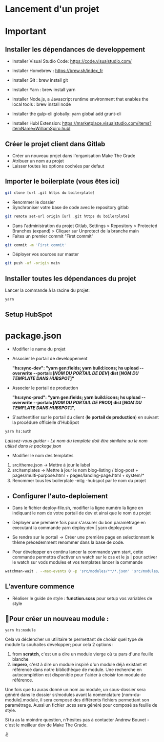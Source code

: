 
# Lancement d'un projet

# Important 

## Installer les dépendances de developpement

- Installer Visual Studio Code: https://code.visualstudio.com/

- Installer Homebrew : https://brew.sh/index_fr
- Installer Git : brew install git
- Installer Yarn : brew install yarn
- Installer Node.js, a Javascript runtime environment that enables the local tools : brew install node
- Installer the gulp-cli globally: yarn global add grunt-cli
- Installer Hubl Extension: https://marketplace.visualstudio.com/items?itemName=WilliamSpiro.hubl

## Créer le projet client dans Gitlab

- Créer un nouveau projet dans l'organisation Make The Grade
- Atribuer un nom au projet
- Laisser toutes les options cochées par defaut

## Importer le boilerplate (vous êtes ici)

```bash
git clone [url .git https du boilerplate]
```

- Renommer le dossier
- Synchroniser votre base de code avec le repository gitlab  

```bash
git remote set-url origin [url .git https du boilerplate]
```

- Dans l'administration du projet Gitlab, Settings > Repository > Protected Branches (expand) > Cliquer sur Unprotect de la branche main
- Faites un premier commit "First commit"

```bash
git commit -m 'First commit'
```

- Déployer vos sources sur master

```bash
git push -uf -origin main 
```



## Installer toutes les dépendances du projet

Lancer la commande à la racine du projet:

```bash
yarn
```

## Setup HubSpot

# package.json

- Modifier le name du projet 
- Associer le portail de developpement

    **"hs:sync-dev": "yarn gen:fields; yarn build:icons; hs upload --overwrite --portal=[*NOM DU PORTAIL DE DEV*]  dist [*NOM DU TEMPLATE DANS HUBSPOT*]"**

- Associer le portail de production

    **"hs:sync-prod": "yarn gen:fields; yarn build:icons; hs upload --overwrite --portal=[*NOM DU PORTAIL DE PROD*]  dist [*NOM DU TEMPLATE DANS HUBSPOT*]"**,

- S'authentifier sur le portail du client (**le portail de production**) en suivant la procédure officielle d'HubSpot

```bash
yarn hs:auth
```

*Laissez-vous guider* - *Le nom du template doit être similaire au le nom utilisé dans le package.json*

- Modifier le nom des templates

 1.  src/theme.json -> Mettre à jour le label
 2. src/templates -> Mettre à jour le nom blog-listing / blog-post + pages/multi-purpose.html + pages/landing-page.html  + system/*
 3. Renommer tous les boilerplate -mtg -hubspot par le nom du projet

- Configurer l'auto-deploiement
	- 
- Dans le fichier deploy-file.sh, modifier la ligne numéro la ligne en indiquant le nom de votre portail de dev et ainsi que le nom du projet 

- Déployer une premiere fois pour s'assurer du bon paramétrage en executant la commande yarn deploy:dev | yarn deploy:prod

- Se rendre sur le portail -> Créer une première page en selectionnant le thême précedemment renommer dans la base de code.


- Pour développer en continu lancer la commande yarn start, cette commande permettra d'activer un watch sur le css et le js | pour activer le watch sur vods modules et vos templates lancer la commande 

```bash
watchman-wait . --max-events 0 -p 'src/modules/**/*.json' 'src/modules/**/*.html' | while read line; do ./deploy-file.sh $line; done
```

L'aventure commence
-	
- Réaliser le guide de style : **function.scss** pour setup vos variables de style

## 🚦Pour créer un nouveau module :

    yarn hs:module

Cela va déclencher un utilitaire te permettant de choisir quel type de module tu souhaites développer; pour cela 2 options : 
	

 1. from **scratch**, c'est un a dire un module vierge où tu pars d'une feuille blanche
 2. **impero**, c'est à dire un module inspiré d'un module déjà existant et référencé dans notre bibliothèque de module. Une recherche en autocomplétion est disponible pour t'aider à choisir ton module de référence.
 
 Une fois que tu auras donné un nom au module, un sous-dossier sera généré dans le dossier sr/modules avant la nomenclature [nom-du-module].module, il sera composé des différents fichiers permettant son paramétrage. Aussi un fichier .scss sera généré pour composé sa feuille de style.

Si tu as la moindre question, n'hésites pas à contacter Andrew Bouvet - c'est le meilleur dev de Make The Grade.

✌️
